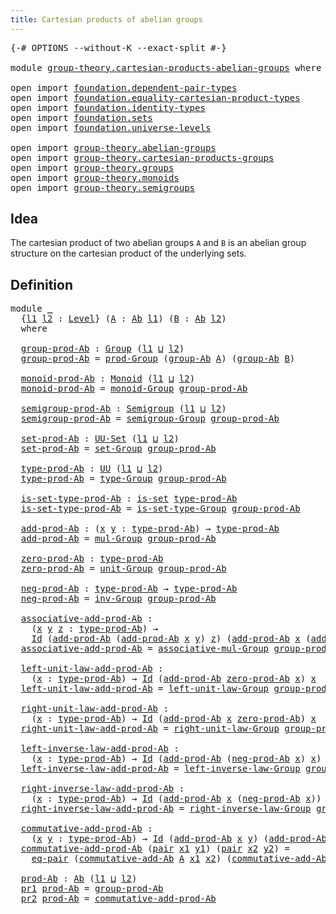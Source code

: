 ```yaml
---
title: Cartesian products of abelian groups
---
```


<pre class="Agda"><a id="62" class="Symbol">{-#</a> <a id="66" class="Keyword">OPTIONS</a> <a id="74" class="Pragma">--without-K</a> <a id="86" class="Pragma">--exact-split</a> <a id="100" class="Symbol">#-}</a>

<a id="105" class="Keyword">module</a> <a id="112" href="group-theory.cartesian-products-abelian-groups.html" class="Module">group-theory.cartesian-products-abelian-groups</a> <a id="159" class="Keyword">where</a>

<a id="166" class="Keyword">open</a> <a id="171" class="Keyword">import</a> <a id="178" href="foundation.dependent-pair-types.html" class="Module">foundation.dependent-pair-types</a>
<a id="210" class="Keyword">open</a> <a id="215" class="Keyword">import</a> <a id="222" href="foundation.equality-cartesian-product-types.html" class="Module">foundation.equality-cartesian-product-types</a>
<a id="266" class="Keyword">open</a> <a id="271" class="Keyword">import</a> <a id="278" href="foundation.identity-types.html" class="Module">foundation.identity-types</a>
<a id="304" class="Keyword">open</a> <a id="309" class="Keyword">import</a> <a id="316" href="foundation.sets.html" class="Module">foundation.sets</a>
<a id="332" class="Keyword">open</a> <a id="337" class="Keyword">import</a> <a id="344" href="foundation.universe-levels.html" class="Module">foundation.universe-levels</a>

<a id="372" class="Keyword">open</a> <a id="377" class="Keyword">import</a> <a id="384" href="group-theory.abelian-groups.html" class="Module">group-theory.abelian-groups</a>
<a id="412" class="Keyword">open</a> <a id="417" class="Keyword">import</a> <a id="424" href="group-theory.cartesian-products-groups.html" class="Module">group-theory.cartesian-products-groups</a>
<a id="463" class="Keyword">open</a> <a id="468" class="Keyword">import</a> <a id="475" href="group-theory.groups.html" class="Module">group-theory.groups</a>
<a id="495" class="Keyword">open</a> <a id="500" class="Keyword">import</a> <a id="507" href="group-theory.monoids.html" class="Module">group-theory.monoids</a>
<a id="528" class="Keyword">open</a> <a id="533" class="Keyword">import</a> <a id="540" href="group-theory.semigroups.html" class="Module">group-theory.semigroups</a>
</pre>
## Idea

The cartesian product of two abelian groups `A` and `B` is an abelian group structure on the cartesian product of the underlying sets.

## Definition

<pre class="Agda"><a id="737" class="Keyword">module</a> <a id="744" href="group-theory.cartesian-products-abelian-groups.html#744" class="Module">_</a>
  <a id="748" class="Symbol">{</a><a id="749" href="group-theory.cartesian-products-abelian-groups.html#749" class="Bound">l1</a> <a id="752" href="group-theory.cartesian-products-abelian-groups.html#752" class="Bound">l2</a> <a id="755" class="Symbol">:</a> <a id="757" href="Agda.Primitive.html#597" class="Postulate">Level</a><a id="762" class="Symbol">}</a> <a id="764" class="Symbol">(</a><a id="765" href="group-theory.cartesian-products-abelian-groups.html#765" class="Bound">A</a> <a id="767" class="Symbol">:</a> <a id="769" href="group-theory.abelian-groups.html#2512" class="Function">Ab</a> <a id="772" href="group-theory.cartesian-products-abelian-groups.html#749" class="Bound">l1</a><a id="774" class="Symbol">)</a> <a id="776" class="Symbol">(</a><a id="777" href="group-theory.cartesian-products-abelian-groups.html#777" class="Bound">B</a> <a id="779" class="Symbol">:</a> <a id="781" href="group-theory.abelian-groups.html#2512" class="Function">Ab</a> <a id="784" href="group-theory.cartesian-products-abelian-groups.html#752" class="Bound">l2</a><a id="786" class="Symbol">)</a>
  <a id="790" class="Keyword">where</a>

  <a id="799" href="group-theory.cartesian-products-abelian-groups.html#799" class="Function">group-prod-Ab</a> <a id="813" class="Symbol">:</a> <a id="815" href="group-theory.groups.html#2745" class="Function">Group</a> <a id="821" class="Symbol">(</a><a id="822" href="group-theory.cartesian-products-abelian-groups.html#749" class="Bound">l1</a> <a id="825" href="Agda.Primitive.html#810" class="Primitive Operator">⊔</a> <a id="827" href="group-theory.cartesian-products-abelian-groups.html#752" class="Bound">l2</a><a id="829" class="Symbol">)</a>
  <a id="833" href="group-theory.cartesian-products-abelian-groups.html#799" class="Function">group-prod-Ab</a> <a id="847" class="Symbol">=</a> <a id="849" href="group-theory.cartesian-products-groups.html#2787" class="Function">prod-Group</a> <a id="860" class="Symbol">(</a><a id="861" href="group-theory.abelian-groups.html#2580" class="Function">group-Ab</a> <a id="870" href="group-theory.cartesian-products-abelian-groups.html#765" class="Bound">A</a><a id="871" class="Symbol">)</a> <a id="873" class="Symbol">(</a><a id="874" href="group-theory.abelian-groups.html#2580" class="Function">group-Ab</a> <a id="883" href="group-theory.cartesian-products-abelian-groups.html#777" class="Bound">B</a><a id="884" class="Symbol">)</a>

  <a id="889" href="group-theory.cartesian-products-abelian-groups.html#889" class="Function">monoid-prod-Ab</a> <a id="904" class="Symbol">:</a> <a id="906" href="group-theory.monoids.html#1020" class="Function">Monoid</a> <a id="913" class="Symbol">(</a><a id="914" href="group-theory.cartesian-products-abelian-groups.html#749" class="Bound">l1</a> <a id="917" href="Agda.Primitive.html#810" class="Primitive Operator">⊔</a> <a id="919" href="group-theory.cartesian-products-abelian-groups.html#752" class="Bound">l2</a><a id="921" class="Symbol">)</a>
  <a id="925" href="group-theory.cartesian-products-abelian-groups.html#889" class="Function">monoid-prod-Ab</a> <a id="940" class="Symbol">=</a> <a id="942" href="group-theory.groups.html#3929" class="Function">monoid-Group</a> <a id="955" href="group-theory.cartesian-products-abelian-groups.html#799" class="Function">group-prod-Ab</a>

  <a id="972" href="group-theory.cartesian-products-abelian-groups.html#972" class="Function">semigroup-prod-Ab</a> <a id="990" class="Symbol">:</a> <a id="992" href="group-theory.semigroups.html#750" class="Function">Semigroup</a> <a id="1002" class="Symbol">(</a><a id="1003" href="group-theory.cartesian-products-abelian-groups.html#749" class="Bound">l1</a> <a id="1006" href="Agda.Primitive.html#810" class="Primitive Operator">⊔</a> <a id="1008" href="group-theory.cartesian-products-abelian-groups.html#752" class="Bound">l2</a><a id="1010" class="Symbol">)</a>
  <a id="1014" href="group-theory.cartesian-products-abelian-groups.html#972" class="Function">semigroup-prod-Ab</a> <a id="1032" class="Symbol">=</a> <a id="1034" href="group-theory.groups.html#2867" class="Function">semigroup-Group</a> <a id="1050" href="group-theory.cartesian-products-abelian-groups.html#799" class="Function">group-prod-Ab</a>

  <a id="1067" href="group-theory.cartesian-products-abelian-groups.html#1067" class="Function">set-prod-Ab</a> <a id="1079" class="Symbol">:</a> <a id="1081" href="foundation-core.sets.html#1190" class="Function">UU-Set</a> <a id="1088" class="Symbol">(</a><a id="1089" href="group-theory.cartesian-products-abelian-groups.html#749" class="Bound">l1</a> <a id="1092" href="Agda.Primitive.html#810" class="Primitive Operator">⊔</a> <a id="1094" href="group-theory.cartesian-products-abelian-groups.html#752" class="Bound">l2</a><a id="1096" class="Symbol">)</a>
  <a id="1100" href="group-theory.cartesian-products-abelian-groups.html#1067" class="Function">set-prod-Ab</a> <a id="1112" class="Symbol">=</a> <a id="1114" href="group-theory.groups.html#2928" class="Function">set-Group</a> <a id="1124" href="group-theory.cartesian-products-abelian-groups.html#799" class="Function">group-prod-Ab</a>

  <a id="1141" href="group-theory.cartesian-products-abelian-groups.html#1141" class="Function">type-prod-Ab</a> <a id="1154" class="Symbol">:</a> <a id="1156" href="foundation-core.universe-levels.html#235" class="Primitive">UU</a> <a id="1159" class="Symbol">(</a><a id="1160" href="group-theory.cartesian-products-abelian-groups.html#749" class="Bound">l1</a> <a id="1163" href="Agda.Primitive.html#810" class="Primitive Operator">⊔</a> <a id="1165" href="group-theory.cartesian-products-abelian-groups.html#752" class="Bound">l2</a><a id="1167" class="Symbol">)</a>
  <a id="1171" href="group-theory.cartesian-products-abelian-groups.html#1141" class="Function">type-prod-Ab</a> <a id="1184" class="Symbol">=</a> <a id="1186" href="group-theory.groups.html#2988" class="Function">type-Group</a> <a id="1197" href="group-theory.cartesian-products-abelian-groups.html#799" class="Function">group-prod-Ab</a>

  <a id="1214" href="group-theory.cartesian-products-abelian-groups.html#1214" class="Function">is-set-type-prod-Ab</a> <a id="1234" class="Symbol">:</a> <a id="1236" href="foundation-core.sets.html#1113" class="Function">is-set</a> <a id="1243" href="group-theory.cartesian-products-abelian-groups.html#1141" class="Function">type-prod-Ab</a>
  <a id="1258" href="group-theory.cartesian-products-abelian-groups.html#1214" class="Function">is-set-type-prod-Ab</a> <a id="1278" class="Symbol">=</a> <a id="1280" href="group-theory.groups.html#3040" class="Function">is-set-type-Group</a> <a id="1298" href="group-theory.cartesian-products-abelian-groups.html#799" class="Function">group-prod-Ab</a>

  <a id="1315" href="group-theory.cartesian-products-abelian-groups.html#1315" class="Function">add-prod-Ab</a> <a id="1327" class="Symbol">:</a> <a id="1329" class="Symbol">(</a><a id="1330" href="group-theory.cartesian-products-abelian-groups.html#1330" class="Bound">x</a> <a id="1332" href="group-theory.cartesian-products-abelian-groups.html#1332" class="Bound">y</a> <a id="1334" class="Symbol">:</a> <a id="1336" href="group-theory.cartesian-products-abelian-groups.html#1141" class="Function">type-prod-Ab</a><a id="1348" class="Symbol">)</a> <a id="1350" class="Symbol">→</a> <a id="1352" href="group-theory.cartesian-products-abelian-groups.html#1141" class="Function">type-prod-Ab</a>
  <a id="1367" href="group-theory.cartesian-products-abelian-groups.html#1315" class="Function">add-prod-Ab</a> <a id="1379" class="Symbol">=</a> <a id="1381" href="group-theory.groups.html#3233" class="Function">mul-Group</a> <a id="1391" href="group-theory.cartesian-products-abelian-groups.html#799" class="Function">group-prod-Ab</a>

  <a id="1408" href="group-theory.cartesian-products-abelian-groups.html#1408" class="Function">zero-prod-Ab</a> <a id="1421" class="Symbol">:</a> <a id="1423" href="group-theory.cartesian-products-abelian-groups.html#1141" class="Function">type-prod-Ab</a>
  <a id="1438" href="group-theory.cartesian-products-abelian-groups.html#1408" class="Function">zero-prod-Ab</a> <a id="1451" class="Symbol">=</a> <a id="1453" href="group-theory.groups.html#4032" class="Function">unit-Group</a> <a id="1464" href="group-theory.cartesian-products-abelian-groups.html#799" class="Function">group-prod-Ab</a>

  <a id="1481" href="group-theory.cartesian-products-abelian-groups.html#1481" class="Function">neg-prod-Ab</a> <a id="1493" class="Symbol">:</a> <a id="1495" href="group-theory.cartesian-products-abelian-groups.html#1141" class="Function">type-prod-Ab</a> <a id="1508" class="Symbol">→</a> <a id="1510" href="group-theory.cartesian-products-abelian-groups.html#1141" class="Function">type-prod-Ab</a>
  <a id="1525" href="group-theory.cartesian-products-abelian-groups.html#1481" class="Function">neg-prod-Ab</a> <a id="1537" class="Symbol">=</a> <a id="1539" href="group-theory.groups.html#4936" class="Function">inv-Group</a> <a id="1549" href="group-theory.cartesian-products-abelian-groups.html#799" class="Function">group-prod-Ab</a>

  <a id="1566" href="group-theory.cartesian-products-abelian-groups.html#1566" class="Function">associative-add-prod-Ab</a> <a id="1590" class="Symbol">:</a>
    <a id="1596" class="Symbol">(</a><a id="1597" href="group-theory.cartesian-products-abelian-groups.html#1597" class="Bound">x</a> <a id="1599" href="group-theory.cartesian-products-abelian-groups.html#1599" class="Bound">y</a> <a id="1601" href="group-theory.cartesian-products-abelian-groups.html#1601" class="Bound">z</a> <a id="1603" class="Symbol">:</a> <a id="1605" href="group-theory.cartesian-products-abelian-groups.html#1141" class="Function">type-prod-Ab</a><a id="1617" class="Symbol">)</a> <a id="1619" class="Symbol">→</a>
    <a id="1625" href="foundation-core.identity-types.html#1767" class="Datatype">Id</a> <a id="1628" class="Symbol">(</a><a id="1629" href="group-theory.cartesian-products-abelian-groups.html#1315" class="Function">add-prod-Ab</a> <a id="1641" class="Symbol">(</a><a id="1642" href="group-theory.cartesian-products-abelian-groups.html#1315" class="Function">add-prod-Ab</a> <a id="1654" href="group-theory.cartesian-products-abelian-groups.html#1597" class="Bound">x</a> <a id="1656" href="group-theory.cartesian-products-abelian-groups.html#1599" class="Bound">y</a><a id="1657" class="Symbol">)</a> <a id="1659" href="group-theory.cartesian-products-abelian-groups.html#1601" class="Bound">z</a><a id="1660" class="Symbol">)</a> <a id="1662" class="Symbol">(</a><a id="1663" href="group-theory.cartesian-products-abelian-groups.html#1315" class="Function">add-prod-Ab</a> <a id="1675" href="group-theory.cartesian-products-abelian-groups.html#1597" class="Bound">x</a> <a id="1677" class="Symbol">(</a><a id="1678" href="group-theory.cartesian-products-abelian-groups.html#1315" class="Function">add-prod-Ab</a> <a id="1690" href="group-theory.cartesian-products-abelian-groups.html#1599" class="Bound">y</a> <a id="1692" href="group-theory.cartesian-products-abelian-groups.html#1601" class="Bound">z</a><a id="1693" class="Symbol">))</a>
  <a id="1698" href="group-theory.cartesian-products-abelian-groups.html#1566" class="Function">associative-add-prod-Ab</a> <a id="1722" class="Symbol">=</a> <a id="1724" href="group-theory.groups.html#3582" class="Function">associative-mul-Group</a> <a id="1746" href="group-theory.cartesian-products-abelian-groups.html#799" class="Function">group-prod-Ab</a>

  <a id="1763" href="group-theory.cartesian-products-abelian-groups.html#1763" class="Function">left-unit-law-add-prod-Ab</a> <a id="1789" class="Symbol">:</a>
    <a id="1795" class="Symbol">(</a><a id="1796" href="group-theory.cartesian-products-abelian-groups.html#1796" class="Bound">x</a> <a id="1798" class="Symbol">:</a> <a id="1800" href="group-theory.cartesian-products-abelian-groups.html#1141" class="Function">type-prod-Ab</a><a id="1812" class="Symbol">)</a> <a id="1814" class="Symbol">→</a> <a id="1816" href="foundation-core.identity-types.html#1767" class="Datatype">Id</a> <a id="1819" class="Symbol">(</a><a id="1820" href="group-theory.cartesian-products-abelian-groups.html#1315" class="Function">add-prod-Ab</a> <a id="1832" href="group-theory.cartesian-products-abelian-groups.html#1408" class="Function">zero-prod-Ab</a> <a id="1845" href="group-theory.cartesian-products-abelian-groups.html#1796" class="Bound">x</a><a id="1846" class="Symbol">)</a> <a id="1848" href="group-theory.cartesian-products-abelian-groups.html#1796" class="Bound">x</a>
  <a id="1852" href="group-theory.cartesian-products-abelian-groups.html#1763" class="Function">left-unit-law-add-prod-Ab</a> <a id="1878" class="Symbol">=</a> <a id="1880" href="group-theory.groups.html#4449" class="Function">left-unit-law-Group</a> <a id="1900" href="group-theory.cartesian-products-abelian-groups.html#799" class="Function">group-prod-Ab</a>

  <a id="1917" href="group-theory.cartesian-products-abelian-groups.html#1917" class="Function">right-unit-law-add-prod-Ab</a> <a id="1944" class="Symbol">:</a>
    <a id="1950" class="Symbol">(</a><a id="1951" href="group-theory.cartesian-products-abelian-groups.html#1951" class="Bound">x</a> <a id="1953" class="Symbol">:</a> <a id="1955" href="group-theory.cartesian-products-abelian-groups.html#1141" class="Function">type-prod-Ab</a><a id="1967" class="Symbol">)</a> <a id="1969" class="Symbol">→</a> <a id="1971" href="foundation-core.identity-types.html#1767" class="Datatype">Id</a> <a id="1974" class="Symbol">(</a><a id="1975" href="group-theory.cartesian-products-abelian-groups.html#1315" class="Function">add-prod-Ab</a> <a id="1987" href="group-theory.cartesian-products-abelian-groups.html#1951" class="Bound">x</a> <a id="1989" href="group-theory.cartesian-products-abelian-groups.html#1408" class="Function">zero-prod-Ab</a><a id="2001" class="Symbol">)</a> <a id="2003" href="group-theory.cartesian-products-abelian-groups.html#1951" class="Bound">x</a>
  <a id="2007" href="group-theory.cartesian-products-abelian-groups.html#1917" class="Function">right-unit-law-add-prod-Ab</a> <a id="2034" class="Symbol">=</a> <a id="2036" href="group-theory.groups.html#4579" class="Function">right-unit-law-Group</a> <a id="2057" href="group-theory.cartesian-products-abelian-groups.html#799" class="Function">group-prod-Ab</a>

  <a id="2074" href="group-theory.cartesian-products-abelian-groups.html#2074" class="Function">left-inverse-law-add-prod-Ab</a> <a id="2103" class="Symbol">:</a>
    <a id="2109" class="Symbol">(</a><a id="2110" href="group-theory.cartesian-products-abelian-groups.html#2110" class="Bound">x</a> <a id="2112" class="Symbol">:</a> <a id="2114" href="group-theory.cartesian-products-abelian-groups.html#1141" class="Function">type-prod-Ab</a><a id="2126" class="Symbol">)</a> <a id="2128" class="Symbol">→</a> <a id="2130" href="foundation-core.identity-types.html#1767" class="Datatype">Id</a> <a id="2133" class="Symbol">(</a><a id="2134" href="group-theory.cartesian-products-abelian-groups.html#1315" class="Function">add-prod-Ab</a> <a id="2146" class="Symbol">(</a><a id="2147" href="group-theory.cartesian-products-abelian-groups.html#1481" class="Function">neg-prod-Ab</a> <a id="2159" href="group-theory.cartesian-products-abelian-groups.html#2110" class="Bound">x</a><a id="2160" class="Symbol">)</a> <a id="2162" href="group-theory.cartesian-products-abelian-groups.html#2110" class="Bound">x</a><a id="2163" class="Symbol">)</a> <a id="2165" href="group-theory.cartesian-products-abelian-groups.html#1408" class="Function">zero-prod-Ab</a>
  <a id="2180" href="group-theory.cartesian-products-abelian-groups.html#2074" class="Function">left-inverse-law-add-prod-Ab</a> <a id="2209" class="Symbol">=</a> <a id="2211" href="group-theory.groups.html#5014" class="Function">left-inverse-law-Group</a> <a id="2234" href="group-theory.cartesian-products-abelian-groups.html#799" class="Function">group-prod-Ab</a>

  <a id="2251" href="group-theory.cartesian-products-abelian-groups.html#2251" class="Function">right-inverse-law-add-prod-Ab</a> <a id="2281" class="Symbol">:</a>
    <a id="2287" class="Symbol">(</a><a id="2288" href="group-theory.cartesian-products-abelian-groups.html#2288" class="Bound">x</a> <a id="2290" class="Symbol">:</a> <a id="2292" href="group-theory.cartesian-products-abelian-groups.html#1141" class="Function">type-prod-Ab</a><a id="2304" class="Symbol">)</a> <a id="2306" class="Symbol">→</a> <a id="2308" href="foundation-core.identity-types.html#1767" class="Datatype">Id</a> <a id="2311" class="Symbol">(</a><a id="2312" href="group-theory.cartesian-products-abelian-groups.html#1315" class="Function">add-prod-Ab</a> <a id="2324" href="group-theory.cartesian-products-abelian-groups.html#2288" class="Bound">x</a> <a id="2326" class="Symbol">(</a><a id="2327" href="group-theory.cartesian-products-abelian-groups.html#1481" class="Function">neg-prod-Ab</a> <a id="2339" href="group-theory.cartesian-products-abelian-groups.html#2288" class="Bound">x</a><a id="2340" class="Symbol">))</a> <a id="2343" href="group-theory.cartesian-products-abelian-groups.html#1408" class="Function">zero-prod-Ab</a>
  <a id="2358" href="group-theory.cartesian-products-abelian-groups.html#2251" class="Function">right-inverse-law-add-prod-Ab</a> <a id="2388" class="Symbol">=</a> <a id="2390" href="group-theory.groups.html#5165" class="Function">right-inverse-law-Group</a> <a id="2414" href="group-theory.cartesian-products-abelian-groups.html#799" class="Function">group-prod-Ab</a>

  <a id="2431" href="group-theory.cartesian-products-abelian-groups.html#2431" class="Function">commutative-add-prod-Ab</a> <a id="2455" class="Symbol">:</a>
    <a id="2461" class="Symbol">(</a><a id="2462" href="group-theory.cartesian-products-abelian-groups.html#2462" class="Bound">x</a> <a id="2464" href="group-theory.cartesian-products-abelian-groups.html#2464" class="Bound">y</a> <a id="2466" class="Symbol">:</a> <a id="2468" href="group-theory.cartesian-products-abelian-groups.html#1141" class="Function">type-prod-Ab</a><a id="2480" class="Symbol">)</a> <a id="2482" class="Symbol">→</a> <a id="2484" href="foundation-core.identity-types.html#1767" class="Datatype">Id</a> <a id="2487" class="Symbol">(</a><a id="2488" href="group-theory.cartesian-products-abelian-groups.html#1315" class="Function">add-prod-Ab</a> <a id="2500" href="group-theory.cartesian-products-abelian-groups.html#2462" class="Bound">x</a> <a id="2502" href="group-theory.cartesian-products-abelian-groups.html#2464" class="Bound">y</a><a id="2503" class="Symbol">)</a> <a id="2505" class="Symbol">(</a><a id="2506" href="group-theory.cartesian-products-abelian-groups.html#1315" class="Function">add-prod-Ab</a> <a id="2518" href="group-theory.cartesian-products-abelian-groups.html#2464" class="Bound">y</a> <a id="2520" href="group-theory.cartesian-products-abelian-groups.html#2462" class="Bound">x</a><a id="2521" class="Symbol">)</a>
  <a id="2525" href="group-theory.cartesian-products-abelian-groups.html#2431" class="Function">commutative-add-prod-Ab</a> <a id="2549" class="Symbol">(</a><a id="2550" href="foundation-core.dependent-pair-types.html#588" class="InductiveConstructor">pair</a> <a id="2555" href="group-theory.cartesian-products-abelian-groups.html#2555" class="Bound">x1</a> <a id="2558" href="group-theory.cartesian-products-abelian-groups.html#2558" class="Bound">y1</a><a id="2560" class="Symbol">)</a> <a id="2562" class="Symbol">(</a><a id="2563" href="foundation-core.dependent-pair-types.html#588" class="InductiveConstructor">pair</a> <a id="2568" href="group-theory.cartesian-products-abelian-groups.html#2568" class="Bound">x2</a> <a id="2571" href="group-theory.cartesian-products-abelian-groups.html#2571" class="Bound">y2</a><a id="2573" class="Symbol">)</a> <a id="2575" class="Symbol">=</a>
    <a id="2581" href="foundation-core.equality-cartesian-product-types.html#1326" class="Function">eq-pair</a> <a id="2589" class="Symbol">(</a><a id="2590" href="group-theory.abelian-groups.html#5071" class="Function">commutative-add-Ab</a> <a id="2609" href="group-theory.cartesian-products-abelian-groups.html#765" class="Bound">A</a> <a id="2611" href="group-theory.cartesian-products-abelian-groups.html#2555" class="Bound">x1</a> <a id="2614" href="group-theory.cartesian-products-abelian-groups.html#2568" class="Bound">x2</a><a id="2616" class="Symbol">)</a> <a id="2618" class="Symbol">(</a><a id="2619" href="group-theory.abelian-groups.html#5071" class="Function">commutative-add-Ab</a> <a id="2638" href="group-theory.cartesian-products-abelian-groups.html#777" class="Bound">B</a> <a id="2640" href="group-theory.cartesian-products-abelian-groups.html#2558" class="Bound">y1</a> <a id="2643" href="group-theory.cartesian-products-abelian-groups.html#2571" class="Bound">y2</a><a id="2645" class="Symbol">)</a>

  <a id="2650" href="group-theory.cartesian-products-abelian-groups.html#2650" class="Function">prod-Ab</a> <a id="2658" class="Symbol">:</a> <a id="2660" href="group-theory.abelian-groups.html#2512" class="Function">Ab</a> <a id="2663" class="Symbol">(</a><a id="2664" href="group-theory.cartesian-products-abelian-groups.html#749" class="Bound">l1</a> <a id="2667" href="Agda.Primitive.html#810" class="Primitive Operator">⊔</a> <a id="2669" href="group-theory.cartesian-products-abelian-groups.html#752" class="Bound">l2</a><a id="2671" class="Symbol">)</a>
  <a id="2675" href="foundation-core.dependent-pair-types.html#605" class="Field">pr1</a> <a id="2679" href="group-theory.cartesian-products-abelian-groups.html#2650" class="Function">prod-Ab</a> <a id="2687" class="Symbol">=</a> <a id="2689" href="group-theory.cartesian-products-abelian-groups.html#799" class="Function">group-prod-Ab</a>
  <a id="2705" href="foundation-core.dependent-pair-types.html#617" class="Field">pr2</a> <a id="2709" href="group-theory.cartesian-products-abelian-groups.html#2650" class="Function">prod-Ab</a> <a id="2717" class="Symbol">=</a> <a id="2719" href="group-theory.cartesian-products-abelian-groups.html#2431" class="Function">commutative-add-prod-Ab</a>
</pre>
